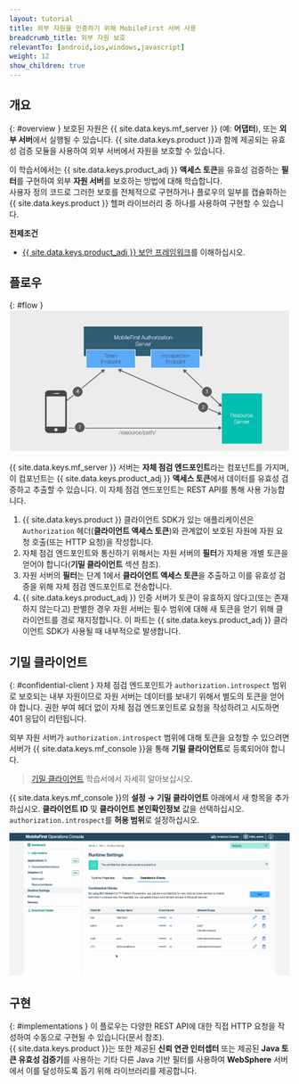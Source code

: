 ```yaml
---
layout: tutorial
title: 외부 자원을 인증하기 위해 MobileFirst 서버 사용
breadcrumb_title: 외부 자원 보호
relevantTo: [android,ios,windows,javascript]
weight: 12
show_children: true
---
```

<!-- NLS_CHARSET=UTF-8 -->
## 개요
{: #overview }
보호된 자원은 {{ site.data.keys.mf_server }} (예: **어댑터**), 또는 **외부 서버**에서 실행될 수 있습니다. {{ site.data.keys.product }}과 함께 제공되는 유효성 검증 모듈을 사용하여 외부 서버에서 자원을 보호할 수 있습니다.

이 학습서에서는 {{ site.data.keys.product_adj }} **액세스 토큰**을 유효성 검증하는 **필터**를 구현하여 외부 **자원 서버**를 보호하는 방법에 대해 학습합니다.   
사용자 정의 코드로 그러한 보호를 전체적으로 구현하거나 플로우의 일부를 캡슐화하는 {{ site.data.keys.product }} 헬퍼 라이브러리 중 하나를 사용하여 구현할 수 있습니다.

**전제조건**  

* [{{ site.data.keys.product_adj }} 보안 프레임워크](../)를 이해하십시오. 

## 플로우
{: #flow }
![외부 자원 보호 다이어그램](external_resources_flow.jpg)

{{ site.data.keys.mf_server }} 서버는 **자체 점검 엔드포인트**라는 컴포넌트를 가지며, 이 컴포넌트는 {{ site.data.keys.product_adj }} **액세스 토큰**에서 데이터를 유효성 검증하고 추출할 수 있습니다. 이 자체 점검 엔드포인트는 REST API를 통해 사용 가능합니다.

1. {{ site.data.keys.product }} 클라이언트 SDK가 있는 애플리케이션은 `Authorization` 헤더(**클라이언트 액세스 토큰**)와 관계없이 보호된 자원에 자원 요청 호출(또는 HTTP 요청)을 작성합니다.
2. 자체 점검 엔드포인트와 통신하기 위해서는 자원 서버의 **필터**가 자체용 개별 토큰을 얻어야 합니다(**기밀 클라이언트** 섹션 참조).
3. 자원 서버의 **필터**는 단계 1에서 **클라이언트 액세스 토큰**을 추출하고 이를 유효성 검증을 위해 자체 점검 엔드포인트로 전송합니다. 
4. {{ site.data.keys.product_adj }} 인증 서버가 토큰이 유효하지 않다고(또는 존재하지 않는다고) 판별한 경우 자원 서버는 필수 범위에 대해 새 토큰을 얻기 위해 클라이언트를 경로 재지정합니다. 이 파트는 {{ site.data.keys.product_adj }} 클라이언트 SDK가 사용될 때 내부적으로 발생합니다. 

## 기밀 클라이언트
{: #confidential-client }
자체 점검 엔드포인트가 `authorization.introspect` 범위로 보호되는 내부 자원이므로 자원 서버는 데이터를 보내기 위해서 별도의 토큰을 얻어야 합니다. 권한 부여 헤더 없이 자체 점검 엔드포인트로 요청을 작성하려고 시도하면 401 응답이 리턴됩니다. 

외부 자원 서버가 `authorization.introspect` 범위에 대해 토큰을 요청할 수 있으려면 서버가 {{ site.data.keys.mf_console }}을 통해 **기밀 클라이언트**로 등록되어야 합니다.   

> [기밀 클라이언트](../confidential-clients/) 학습서에서 자세히 알아보십시오. 

{{ site.data.keys.mf_console }}의 **설정 → 기밀 클라이언트** 아래에서 새 항목을 추가하십시오. **클라이언트 ID** 및 **클라이언트 본인확인정보** 값을 선택하십시오. `authorization.introspect`를 **허용 범위**로 설정하십시오. 

<img class="gifplayer" alt="기밀 클라이언트 구성" src="confidential-client.png"/>

## 구현
{: #implementations }
이 플로우는 다양한 REST API에 대한 직접 HTTP 요청을 작성하여 수동으로 구현될 수 있습니다(문서 참조).  
{{ site.data.keys.product }}는 또한 제공된 **신뢰 연관 인터셉터** 또는 제공된 **Java 토큰 유효성 검증기**를 사용하는 기타 다른 Java 기반 필터를 사용하여 **WebSphere** 서버에서 이를 달성하도록 돕기 위해 라이브러리를 제공합니다. 
